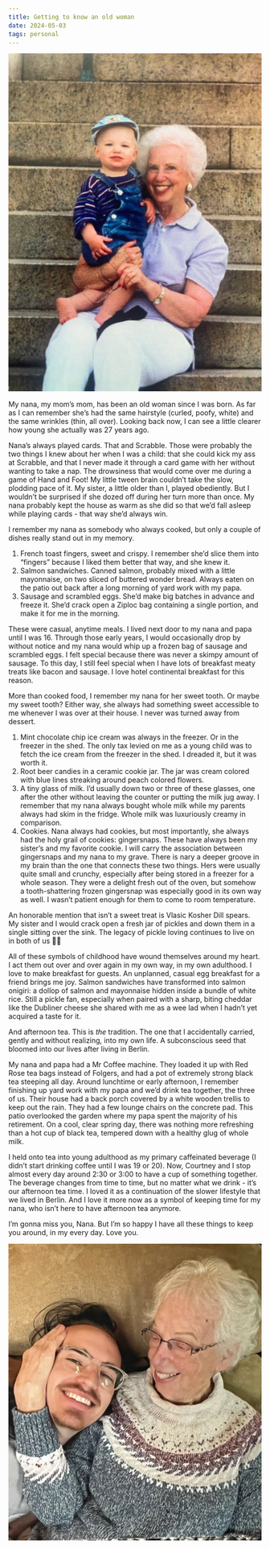 ```yaml
---
title: Getting to know an old woman
date: 2024-05-03
tags: personal
---
```


![nana and me, 2000-something](/assets/pics/2024-05-03/1.webp)

My nana, my mom’s mom, has been an old woman since I was born. As far as I can remember she’s had the same hairstyle (curled, poofy, white) and the same wrinkles (thin, all over). Looking back now, I can see a little clearer how young she actually was 27 years ago.

Nana’s always played cards. That and Scrabble. Those were probably the two things I knew about her when I was a child: that she could kick my ass at Scrabble, and that I never made it through a card game with her without wanting to take a nap. The drowsiness that would come over me during a game of Hand and Foot! My little tween brain couldn’t take the slow, plodding pace of it. My sister, a little older than I, played obediently. But I wouldn’t be surprised if she dozed off during her turn more than once. My nana probably kept the house as warm as she did so that we’d fall asleep while playing cards - that way she’d always win.

I remember my nana as somebody who always cooked, but only a couple of dishes really stand out in my memory.

1. French toast fingers, sweet and crispy. I remember she’d slice them into “fingers” because I liked them better that way, and she knew it.
2. Salmon sandwiches. Canned salmon, probably mixed with a little mayonnaise, on two sliced of buttered wonder bread. Always eaten on the patio out back after a long morning of yard work with my papa.
3. Sausage and scrambled eggs. She’d make big batches in advance and freeze it. She’d crack open a Ziploc bag containing a single portion, and make it for me in the morning.

These were casual, anytime meals. I lived next door to my nana and papa until I was 16. Through those early years, I would occasionally drop by without notice and my nana would whip up a frozen bag of sausage and scrambled eggs. I felt special because there was never a skimpy amount of sausage. To this day, I still feel special when I have lots of breakfast meaty treats like bacon and sausage. I love hotel continental breakfast for this reason.

More than cooked food, I remember my nana for her sweet tooth. Or maybe my sweet tooth? Either way, she always had something sweet accessible to me whenever I was over at their house. I never was turned away from dessert.

1. Mint chocolate chip ice cream was always in the freezer. Or in the freezer in the shed. The only tax levied on me as a young child was to fetch the ice cream from the freezer in the shed. I dreaded it, but it was worth it.
2. Root beer candies in a ceramic cookie jar. The jar was cream colored with blue lines streaking around peach colored flowers.
3. A tiny glass of milk. I’d usually down two or three of these glasses, one after the other without leaving the counter or putting the milk jug away. I remember that my nana always bought whole milk while my parents always had skim in the fridge. Whole milk was luxuriously creamy in comparison.
4. Cookies. Nana always had cookies, but most importantly, she always had the holy grail of cookies: gingersnaps. These have always been my sister’s and my favorite cookie. I will carry the association between gingersnaps and my nana to my grave. There is nary a deeper groove in my brain than the one that connects these two things. Hers were usually quite small and crunchy, especially after being stored in a freezer for a whole season. They were a delight fresh out of the oven, but somehow a tooth-shattering frozen gingersnap was especially good in its own way as well. I wasn’t patient enough for them to come to room temperature.

An honorable mention that isn’t a sweet treat is Vlasic Kosher Dill spears. My sister and I would crack open a fresh jar of pickles and down them in a single sitting over the sink. The legacy of pickle loving continues to live on in both of us 🥒😋

All of these symbols of childhood have wound themselves around my heart. I act them out over and over again in my own way, in my own adulthood. I love to make breakfast for guests. An unplanned, casual egg breakfast for a friend brings me joy. Salmon sandwiches have transformed into salmon onigiri: a dollop of salmon and mayonnaise hidden inside a bundle of white rice. Still a pickle fan, especially when paired with a sharp, biting cheddar like the Dubliner cheese she shared with me as a wee lad when I hadn’t yet acquired a taste for it.

And afternoon tea. This is _the_ tradition. The one that I accidentally carried, gently and without realizing, into my own life. A subconscious seed that bloomed into our lives after living in Berlin.

My nana and papa had a Mr Coffee machine. They loaded it up with Red Rose tea bags instead of Folgers, and had a pot of extremely strong black tea steeping all day. Around lunchtime or early afternoon, I remember finishing up yard work with my papa and we’d drink tea together, the three of us. Their house had a back porch covered by a white wooden trellis to keep out the rain. They had a few lounge chairs on the concrete pad. This patio overlooked the garden where my papa spent the majority of his retirement. On a cool, clear spring day, there was nothing more refreshing than a hot cup of black tea, tempered down with a healthy glug of whole milk.

I held onto tea into young adulthood as my primary caffeinated beverage (I didn’t start drinking coffee until I was 19 or 20). Now, Courtney and I stop almost every day around 2:30 or 3:00 to have a cup of something together. The beverage changes from time to time, but no matter what we drink - it’s our afternoon tea time. I loved it as a continuation of the slower lifestyle that we lived in Berlin. And I love it more now as a symbol of keeping time for my nana, who isn’t here to have afternoon tea anymore.

I’m gonna miss you, Nana. But I’m so happy I have all these things to keep you around, in my every day. Love you.

![nana and me, 2023](/assets/pics/2024-05-03/2.webp)
